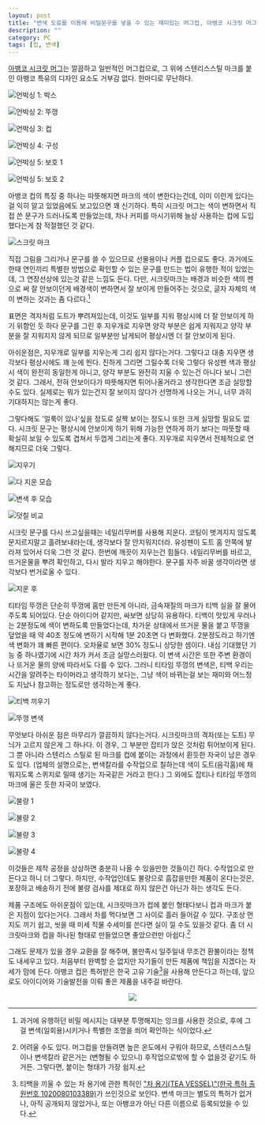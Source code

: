 ```yaml
---
layout: post
title: "변색 도료를 이용해 비밀문구를 넣을 수 있는 재미있는 머그컵, 아뱅코 시크릿 머그"
description: ""
category: PC
tags: [컵, 변색]
---
```


[아뱅코 시크릿 머그](http://www.abanko.co.kr/shop/goods/goods_list.php?&category=005)는 깔끔하고 일반적인 머그컵으로,
그 위에 스텐리스스틸 마크를 붙인 아뱅코 특유의 디자인 요소도 거부감 없다.
한마디로 무난하다.

![언박싱 1: 박스](https://lh3.googleusercontent.com/ovVCJbII_coBRFO2tv5Bj5nem1o6vbsokHCXTwMr87h-nTvXWkrh8UXvMrEb0IS-r7v7Gg=s600 "딱 컵 크기 정도만한 상자에 담겨있다.")

![언박싱 2: 뚜껑](https://lh3.googleusercontent.com/-Dd7sDgLx_nARmdWvnampVwGao2mcJts4ATiYS1aBbhpnGMDhjJ6vUEwRNWq2IfOXDhX1Q=s600 "처음 열면 티타임 뚜껑이 보인다.")

![언박싱 3: 컵](https://lh3.googleusercontent.com/XXO31QMKs8R2yrT6YhPa-0K7q21shOiMQIgS-gybF9_eNPBd-mY6IV4ed4obpDHd921MmA=s600 "컵이 깨지지 않게 잘 포장되어있다.")

![언박싱 4: 구성](https://lh3.googleusercontent.com/sbWIm3y2fujHOqnByDMYgAdh11tF-09P4zrZu9mB1osd_PxLs4f5CUTes6K2WBVCpAw27Q=s600 "머그컵, 티타임 뚜껑, 설명서, 그리고 유성펜과 지우개로 구성되어있다.")

![언박싱 5: 보호 1](https://lh3.googleusercontent.com/WpNYoEHTsM7RZAdnIH1YFdvRV2CU3o6CXCmCi6Im788g3j4CzVE26kzXtjaOxnEnKFMoCA=s600 "시크릿 마크와 티타임 뚜껑 부분은 상하지 않도록 보호 비닐이 붙어있다.")

![언박싱 5: 보호 2](https://lh3.googleusercontent.com/QnLwVYSlkZdul7QRi7GTw6nv0Ji6eG_ucpVXeyGlguLhZgummZNJss3i1vMKX2lQWi3TiA=s600 "시크릿 마크는 특별하니까 2겹으로 보호")

아뱅코 컵의 특징 중 하나는 따뜻해지면 마크의 색이 변한다는건데,
이미 이런게 있다는걸 익히 알고 있었음에도 보고있으면 꽤 신기하다.
특히 시크릿 머그는 색이 변하면서 직접 쓴 문구가 드러나도록 만들었는데,
차나 커피를 마시기위해 늘상 사용하는 컵에 도입했다는게 참 적절했던 것 같다.

![스크릿 마크](https://lh3.googleusercontent.com/-ouHf8Nb1L1Q/VvyPLIHVHrI/AAAAAAAAQyM/DcXGLk3KaSYZp4cyAFLwWWiuZ_ZhcWnKw/s600/%25E1%2584%2589%25E1%2585%25B5%25E1%2584%258F%25E1%2585%25B3%25E1%2584%2585%25E1%2585%25B5%25E1%2586%25BA+%25E1%2584%2586%25E1%2585%25A1%25E1%2584%258F%25E1%2585%25B3.jpg "직접 시크릿 문구나 그림을 그릴 수 있다는 점이 재미있다.")

직접 그림을 그리거나 문구를 쓸 수 있으므로 선물용이나 커플 컵으로도 좋다.
과거에도 한때 연인끼리 특별한 방법으로 확인할 수 있는 문구를 만드는 법이 유행한 적이 있었는데, 그 연장선상에 있는것 같은 느낌도 든다.
다만, 시크릿마크는 배경과 비슷한 색의 펜으로 써 잘 안보이던게 배경색이 변하면서 잘 보이게 만들어주는 것으로, 글자 자체의 색이 변하는 것과는 좀 다르다.[^1]

[^1]: 과거에 유행하던 비밀 메시지는 대부분 투명해지는 잉크를 사용한 것으로, 후에 그걸 변색(일회용)시키거나 특별한 조명을 쐬어 확인하는 식이었다.

표면은 격자처럼 도트가 뿌려져있는데, 이것도 일부를 지워 평상시에 더 잘 안보이게 하기 위함인 듯 하다
문구를 그린 후 지우개로 지우면 양각 부분은 쉽게 지워지고 양각 부분을 잘 지워지지 않게 되므로 일부분만 남게되어 평상시엔 더 잘 안보이게 된다.

아쉬운점은,
지우개로 일부를 지우는게 그리 쉽지 않다는거다.
그렇다고 대충 지우면 생각보다 평상시에도 꽤 눈에 띈다.
진하게 그리면 그릴수록 더욱 그렇다
유성펜 색과 평상시 색이 완전히 동일한게 아니고, 양각 부분도 완전히 지울 수 있는건 아니다 보니 그런 것 같다.
그래서, 전혀 안보이다가 따뜻해지면 튀어나올거라고 생각한다면 조금 실망할 수도 있다.
실제로는 뭐가 있는건지 잘 보이지 않다가 선명하게 나오는 거니, 너무 과히 기대하지는 않는게 좋다.

그렇다해도 '얼룩이 있나'싶을 정도로 살짝 보이는 정도니 또한 크게 실망할 필요도 없다.
시크릿 문구는 평상시에 안보이게 하기 위해 가능한 연하게 하기 보다는 따뜻할 때 확실히 보일 수 있도록 겹쳐서 두껍게 그리는게 좋다.
지우개로 지우면서 전체적으로 연해지므로 더욱 그렇다.

![지우기](https://lh3.googleusercontent.com/-PO5Hx0geuvE/VvyY1TFn9KI/AAAAAAAAQzE/TjPXDCpmIKYBhQpcyscE-EYd9OO4KAfPA/s600/%25E1%2584%258C%25E1%2585%25B5%25E1%2584%258B%25E1%2585%25AE%25E1%2584%2580%25E1%2585%25B5.jpg "생각보다 지우기 힘들다. 아래쪽이 지우개로 지운 쪽, 위쪽이 아직 안지운 쪽이지만 크게 구별하기 힘들다.")

![다 지운 모습](https://lh3.googleusercontent.com/_pokpcMkGehpuHRbqlF4dXJTjJrq9hwk73ZjnE6zNU8e-fjkwmGDm0aafEthUiaOD55Qxg=s600 "다 지운 후에도 흔적이 남은게 보인다. 하지만, 크게 실망할 정도는 하니다. 그냥 얼룩졌나 싶을 정도?")

![변색 후 모습](https://lh3.googleusercontent.com/_7euuBDhl4yzpEPiH3j_ZtasISMC0e8Y_WbgzABwi50OVYt1NnXJEW_sVEu2N0306UwrrA=s600 "한번 지워서 그런지 생각보다 연하게 나온다. 유성펜의 특성 상 시작점과 끝점처럼 &#40;평상시에도 티가 나던&#41; 유성펜이 많이 묻은곳만 유독 진하게 나왔다.")

![덧칠 비교](https://lh3.googleusercontent.com/7-nQZwS_NK3uN5e3vWPmxXhKyPAS4nouYQNx7IapRCKCKTsR5SAGEl5VsGVgSy-Eb4RkHA=s600 "덧칠해야 문구가 잘 보이게 할 수 있다. 덧칠한 곳과 안한곳의 차이가 크다.")

시크릿 문구를 다시 쓰고싶을때는 네일리무버를 사용해 지운다.
코팅이 벗겨지지 않도록 문지르지말고 흘려보내라는데, 생각보다 잘 안지워지더라.
유성펜이 도트 홈 안쪽에 발라져 있어서 더욱 그런 것 같다.
한번에 깨끗이 지우는건 힘들다.
네일리무버를 바르고, 뜨거운물을 뿌려 확인하고, 다시 발라 지우고 해야한다.
문구를 자주 바꿀 생각이라면 생각보다 번거로울 수 있다.

![지운 후](https://lh3.googleusercontent.com/SM1W38cVika5_Yjbbx7UMUcXnvv9evNCE5eA-J3nWtfJrWwdv2AwghLWOVgm3-7Dh7X4Sw=s600 "네일 리무버로 비비지 말고 흘려보내 지우라는데, 생각보다 잘 안지워진다. 진하게 묻었던 부분&#40;앞에서도 눈에 뗬던 시작점과 끝점&#41;이 특히 그렇다.")

티타임 뚜껑은 단순히 뚜껑에 홈만 만든게 아니라, 금속재질의 마크가 티백 실을 잘 물어주도록 되어있다.
단순 아이디어 같지만, 싸보면 상당히 유용하다.
티백이 맛있게 우러나는 2분정도에 색이 변하도록 만들었다는데,
차가운 상태에서 뜨거운 물을 붙고 뚜껑을 덮었을 때
약 40초 정도에 변하기 시작해 1분 20초면 다 변화했다.
2분정도라고 하기엔 색 변화가 꽤 빠른 편이다.
오차율로 보면 30% 정도니 상당한 셈이다.
내심 기대했던 기능 중 하나였기에 시간 차가 커서 조금 실망스러웠다.
이 변색 시간은 또한 주변 환경이나 뜨거운 물의 양에 따라서도 다를 수 있다.
그러니 티타임 뚜껑의 변색은, 티백 우리는 시간을 알려주는 타이머라고 생각하기 보다는, 그냥 색이 바뀌는걸 보는 재미와 어느정도 지났나 참고하는 정도로만 생각하는게 좋다.

![티백 끼우기](https://lh3.googleusercontent.com/xecDQFO6YV1nu6A9RNjmrv0LW8OXvymEzgT9OhZFjCq0MmEE8dTcN6MYwu3CdsvHTeU6ig=s600 "티백 실을 확실히 물어주는 티타임 뚜껑은 아주 유용하다.")

![뚜껑 변색](https://lh3.googleusercontent.com/HnVtnNmwqQZCNpiL_i7xCwMuTBqsyzbzDUYCePqyunhPwZCrJAX97eBCJoHXzLXoeqbS4g=s600 "뚜껑은 시크릿 마크와 달리 노란색으로 변하는데, 추천 시간인 2분과는 오차가 컸다. 알림용으로는 크게 신용할 수 없을 듯.")

<!--
머그 뒷면에 QR코드가 있다는 설명도 있는데, 내가 받은 제품에는 없었다.
홈페이지에도 구성품은 시크릿머그에 유성펜, 지우개, 설명서라고만 되어있는데, QR코드는 무엇을 말한거고 무얼 담은건지 궁금하다.

QR코드? = QR코드는 홈페이지와 설명서에만 존재한다.
-->

무엇보다 아쉬운 점은 마무리가 깔끔하지 않다는거다.
시크릿마크의 격자(또는 도트) 무늬가 고르지 않은게 그 하나다.
이 경우, 그 부분만 잡티가 앉은 것처럼 튀어보이게 된다.
그 뿐 아니라 스텐리스 스틸로 된 마크를 컵에 붙이는 과정에서 휜듯한 자국이 남은 경우도 있다.
(업체의 설명으로는, 변색칼라를 수작업으로 칠하는데 색이 도트(음각홈)에 채워지도록 스퀴지로 밀때 생기는 자국같은 거라고 한다.)
그 외에도 잡티나 티타임 뚜껑의 마크에 울은 듯한 자국이 보였다.

![불량 1](https://lh3.googleusercontent.com/-S2eqk2UV17E/VvyZEDoj6iI/AAAAAAAAQzU/zc1FpnzaaZ0Hwi8gD00L4sb3Ix77TPeWA/s600/%25E1%2584%2587%25E1%2585%25AE%25E1%2586%25AF%25E1%2584%2585%25E1%2585%25A3%25E1%2586%25BC+1.jpg "도트가 고르게 찍히지 않고 뭉친게 있어 흰 잡티처럼 보인다.")

![불량 2](https://lh3.googleusercontent.com/-h37AnWQ2N28/VvyZPZ45CeI/AAAAAAAAQzk/bj2VBmPxJMoubjp97bajy-IqS8qp7Wy-Q/s600/%25E1%2584%2587%25E1%2585%25AE%25E1%2586%25AF%25E1%2584%2585%25E1%2585%25A3%25E1%2586%25BC+2.jpg "색이 제대로 칠해지지 않은 듯한 검은 티와 표면의 울은 듯한 물결")

![불량 3](https://lh3.googleusercontent.com/EMFaMIVAoojs-WN2btohKLrR9tpJZzrtFQreCqWLcVd4HtTyi1rikNfuY2nlQqRGYsxI4A=s600 "휘었나? 아니면 색칠 실수? 눈에 띄는 경계가 보인다.")

![불량 4](https://lh3.googleusercontent.com/-sGpRJqqPGGI/VvyZaRBGY3I/AAAAAAAAQz4/qBMlLFnoYK4d_kWeqtaf1aoEZanGk-g4Q/s600/%25E1%2584%2587%25E1%2585%25AE%25E1%2586%25AF%25E1%2584%2585%25E1%2585%25A3%25E1%2586%25BC+4.jpg "색칠 문제? 검은 잡티가 보인다.")

이것들은 제작 공정을 상상하면 충분히 나올 수 있을만한 것들이긴 하다.
수작업으로 만든다고 하니 더 그렇다.
하지만, 수작업인데도 불량으로 흠잡을만한 제품이 온다는것은, 포장하고 배송하기 전에 불량 검사를 제대로 하지 않은건 아닌가 하는 생각도 든다.

제품 구조에도 아쉬운점이 있는데, 시크릿마크가 컵에 붙인 형태다보니 컵과 마크가 붙은 지점이 있다는거다.
그래서 차를 먹다보면 그 사이로 흘러 들어갈 수 있다.
구조상 먼지도 끼기 쉽고, 씻을 때 미세 직물 수세미를 쓴다면 실이 낄 수도 있을것 같다.
좀 더 시크릿마크와 컵을 하나된 형태로 만들었으면 좋았으련만 아쉽다.[^2]

[^2]: 어려울 수도 있다. 머그컵을 만들려면 높은 온도에서 구워야 하므로, 스텐리스스틸이나 변색칼라 같은거는 (변형될 수 있으니) 후작업으로밖에 할 수 없을것 같기도 하거든. 그렇다면, 붙이는 형태가 가장 쉽지.

그래도 문제가 있을 경우 교환을 잘 해주며,
불만족시 일주일내 무조건 환불이라는 정책도 내세우고 있다.
처음부터 완벽할 순 없지만 자기들이 만든 제품에 책임을 지겠다는 자세가 맘에 든다.
아뱅코 컵은 특허받은 한국 고유 기술[^3]을 사용해 만든다고 하는데,
앞으로도 아이디어와 기술발전을 이뤄 좋은 제품을 내주길 바란다.

[^3]: 티백을 끼울 수 있는 차 용기에 관한 특허인 ["차 용기(TEA VESSEL)"(한국 특허 출원번호 1020080103389)](http://kpat.kipris.or.kr/kpat/biblioa.do?method=biblioFrame&applno=1020080103389)가 쓰인것으로 보인다. 변색 마크는 별도의 특허가 없거나, 아직 공개되지 않았거나, 또는 아뱅코가 아닌 다른 이름으로 등록되었을 수 있다.

<div title="withblog" style="text-align: center; line-height: 1em;"><a href="https://withblog.net/campaign/link.php?p=13024d789b90bad6fe29f46ece137df060323aaadcc048ecddeeba6789fc8a99&amp;v=3&amp;utm_campaign=sponsor&amp;utm_source=withblog&amp;utm_medium=banner" target="_blank"><img src="https://withblog.net/campaign/img.php?p=13024d789b90bad6fe29f46ece137df060323aaadcc048ecddeeba6789fc8a99&amp;v=3"></a></div>
